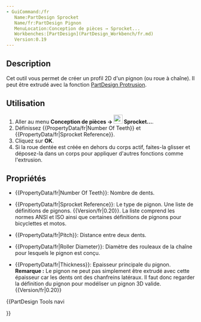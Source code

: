 ```yaml
---
- GuiCommand:/fr
   Name:PartDesign Sprocket
   Name/fr:PartDesign Pignon
   MenuLocation:Conception de pièces → Sprocket...
   Workbenches:[PartDesign](PartDesign_Workbench/fr.md)
   Version:0.19
---
```


## Description

Cet outil vous permet de créer un profil 2D d\'un pignon (ou roue à chaîne). Il peut être extrudé avec la fonction [PartDesign Protrusion](PartDesign_Pad/fr.md).

## Utilisation

1.  Aller au menu **Conception de pièces → <img src=images/PartDesign_Sprocket.svg style="width:24px"> Sprocket...**.
2.  Définissez {{PropertyData/fr|Number Of Teeth}} et {{PropertyData/fr|Sprocket Reference}}.
3.  Cliquez sur **OK**.
4.  Si la roue dentée est créée en dehors du corps actif, faites-la glisser et déposez-la dans un corps pour appliquer d\'autres fonctions comme l\'extrusion.

## Propriétés

-    {{PropertyData/fr|Number Of Teeth}}: Nombre de dents.

-    {{PropertyData/fr|Sprocket Reference}}: Le type de pignon. Une liste de définitions de pignons. {{Version/fr|0.20}}. La liste comprend les normes ANSI et ISO ainsi que certaines définitions de pignons pour bicyclettes et motos.

-    {{PropertyData/fr|Pitch}}: Distance entre deux dents.

-    {{PropertyData/fr|Roller Diameter}}: Diamètre des rouleaux de la chaîne pour lesquels le pignon est conçu.

-    {{PropertyData/fr|Thickness}}: Epaisseur principale du pignon. **Remarque :** Le pignon ne peut pas simplement être extrudé avec cette épaisseur car les dents ont des chanfreins latéraux. Il faut donc regarder la définition du pignon pour modéliser un pignon 3D valide. {{Version/fr|0.20}}





{{PartDesign Tools navi

}} 
